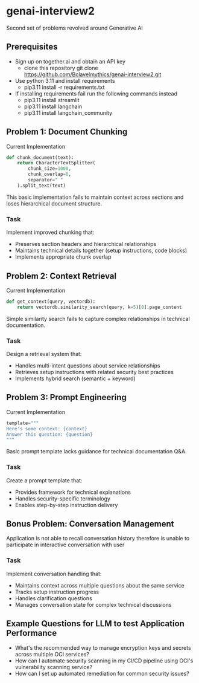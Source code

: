 # genai-interview2
Second set of problems revolved around Generative AI 

## Prerequisites

* Sign up on together.ai and obtain an API key
    * clone this repository git clone https://github.com/Bclavelmythics/genai-interview2.git
* Use python 3.11 and install requirements
    * pip3.11 install -r requirements.txt
* If installing requirements fail run the following commands instead
    * pip3.11 install streamlit
    * pip3.11 install langchain
    * pip3.11 install langchain_community




## Problem 1: Document Chunking

Current Implementation
```python
def chunk_document(text):
    return CharacterTextSplitter(
        chunk_size=1000,
        chunk_overlap=0,
        separator=" "
    ).split_text(text)
```
This basic implementation fails to maintain context across sections and loses hierarchical document structure.

### Task
Implement improved chunking that:

* Preserves section headers and hierarchical relationships
* Maintains technical details together (setup instructions, code blocks)
* Implements appropriate chunk overlap


## Problem 2: Context Retrieval

Current Implementation
```python
def get_context(query, vectordb):
    return vectordb.similarity_search(query, k=5)[0].page_content
```
Simple similarity search fails to capture complex relationships in technical documentation.

### Task
Design a retrieval system that:

* Handles multi-intent questions about service relationships
* Retrieves setup instructions with related security best practices
* Implements hybrid search (semantic + keyword)



## Problem 3: Prompt Engineering

Current Implementation
```python
template="""
Here's some context: {context}
Answer this question: {question}
"""
```
Basic prompt template lacks guidance for technical documentation Q&A.

### Task
Create a prompt template that:

* Provides framework for technical explanations
* Handles security-specific terminology
* Enables step-by-step instruction delivery



## Bonus Problem: Conversation Management

Application is not able to recall conversation history therefore is unable to participate in interactive conversation with user

### Task
Implement conversation handling that:

* Maintains context across multiple questions about the same service
* Tracks setup instruction progress
* Handles clarification questions
* Manages conversation state for complex technical discussions



## Example Questions for LLM to test Application Performance
* What's the recommended way to manage encryption keys and secrets across multiple OCI services?
* How can I automate security scanning in my CI/CD pipeline using OCI's vulnerability scanning service?
* How can I set up automated remediation for common security issues?
